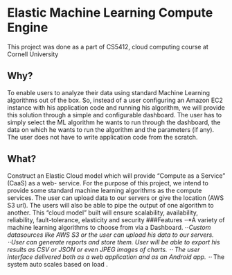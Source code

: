 Elastic Machine Learning Compute Engine
================
This project was done as a part of CS5412, cloud computing course at Cornell University

Why?
----------------
To enable users to analyze their data using standard Machine Learning algorithms out of the box. So, instead of a user 
configuring  an  Amazon  EC2  instance  with  his  application  code  and  running  his  algorithm,  we  will  provide  this 
solution through a simple and configurable dashboard. The user has to simply select the ML algorithm he wants to run 
through the dashboard, the data on which he wants to run the algorithm and the parameters (if any). The user does not 
have to write application code from the scratch.

What?
--------------------
Construct  an  Elastic  Cloud  model  which  will  provide  “Compute  as  a  Service”  (CaaS)  as  a  web-  service.  For  the 
purpose of this project, we intend to provide some standard machine learning algorithms as the compute services. The 
user can upload data to our servers or give the location (AWS S3 url). The users will also be able to pipe the output of 
one  algorithm  to  another.  This  “cloud  model”  built  will  ensure  scalability,  availability,  reliability,  fault-tolerance, 
elasticity and security
###Features
⋅⋅*A variety of machine learning algorithms to choose from via a Dashboard.
⋅⋅*Custom datasources like AWS S3 or the user can upload his data to our servers.
⋅⋅*User can generate reports and store them. User will be able to export his results as CSV or JSON or even 
JPEG images of charts.
⋅⋅* The user interface delivered both as a web application and as an Android app.
⋅⋅* The system  auto scales based on load .
